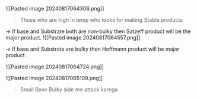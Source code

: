 ![[Pasted image 20240817064306.png]]

>  Those who are high in temp who looks for making Stable products 


-> If base and Substrate both are non-bulky then Satzeff product  will be the major product.
![[Pasted image 20240817064557.png]]

-> If base and Substrate are bulky then Hoffmann product will be major product .

![[Pasted image 20240817064724.png]]

![[Pasted image 20240817065109.png]]
> Small Base Bulky side me attack karega 

